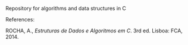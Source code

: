 Repository for algorithms and data structures in C

References:

ROCHA, A., <i>Estruturas de Dados e Algoritmos em C</i>.
3rd ed. Lisboa: FCA, 2014.
